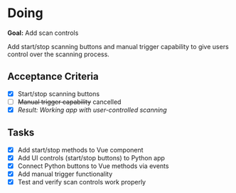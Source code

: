 # Doing

**Goal:** Add scan controls

Add start/stop scanning buttons and manual trigger capability to give users control over the scanning process.

## Acceptance Criteria

- [x] Start/stop scanning buttons
- [ ] ~~Manual trigger capability~~ cancelled
- [x] *Result: Working app with user-controlled scanning*

## Tasks

- [x] Add start/stop methods to Vue component
- [x] Add UI controls (start/stop buttons) to Python app
- [x] Connect Python buttons to Vue methods via events
- [x] Add manual trigger functionality
- [x] Test and verify scan controls work properly
